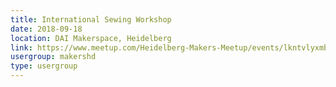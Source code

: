 ```yaml
---
title: International Sewing Workshop
date: 2018-09-18
location: DAI Makerspace, Heidelberg
link: https://www.meetup.com/Heidelberg-Makers-Meetup/events/lkntvlyxmbxb/
usergroup: makershd
type: usergroup
---
```


